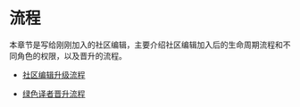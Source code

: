 # 流程

本章节是写给刚刚加入的社区编辑，主要介绍社区编辑加入后的生命周期流程和不同角色的权限，以及晋升的流程。

* [社区编辑升级流程](http://101.200.168.100:4000/31-%E7%A4%BE%E5%8C%BA%E7%BC%96%E8%BE%91%E3%80%81%E8%AF%91%E8%80%85%E5%8A%A0%E5%85%A5%E7%9A%84%E7%94%9F%E5%91%BD%E5%91%A8%E6%9C%9F%E6%B5%81%E7%A8%8B.html)

* [绿色译者晋升流程](http://101.200.168.100:4000/32-%E7%BB%BF%E8%89%B2%E8%AF%91%E8%80%85%E5%8D%87%E7%BA%A7%E6%B5%81%E7%A8%8B.html)


